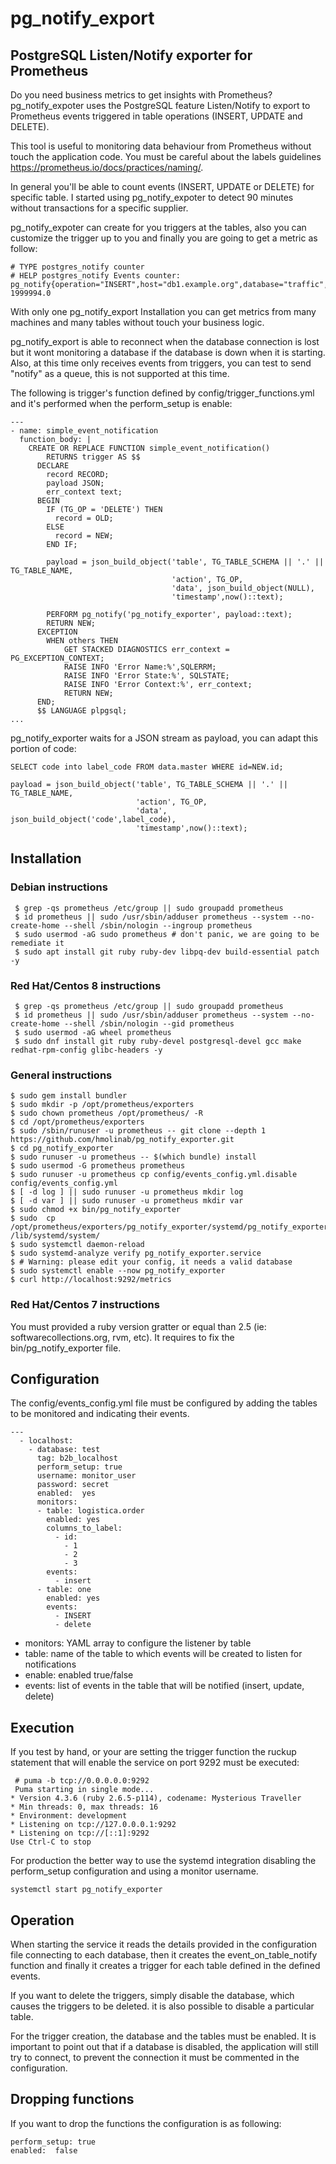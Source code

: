 # pg_notify_export
## PostgreSQL Listen/Notify exporter for Prometheus
Do you need business metrics to get insights with Prometheus?
pg_notify_expoter uses the PostgreSQL feature Listen/Notify to export to Prometheus events triggered in table operations (INSERT, UPDATE and DELETE).

This tool is useful to monitoring data behaviour from Prometheus without touch the application code. You must be careful about the labels guidelines  https://prometheus.io/docs/practices/naming/.

In general you'll be able to count events (INSERT, UPDATE or DELETE) for specific table. I started using pg_notify_expoter to detect 90 minutes without transactions for a specific supplier.

pg_notify_expoter can create for you triggers at the tables, also you can customize the trigger up to you and finally you are going to get a metric as follow:
```
# TYPE postgres_notify counter
# HELP postgres_notify Events counter:
pg_notify{operation="INSERT",host="db1.example.org",database="traffic",tag="carrier_one",schema="tx",table="outbund"} 1999994.0
```

With only one pg_notify_export Installation you can get metrics from many machines and many tables without touch your business logic.

pg_notify_export is able to reconnect when the database connection is lost but it wont monitoring a database if the database is down when it is starting. Also, at this time only receives events from triggers, you can test to send "notify" as a queue, this is not supported at this time.

The following is trigger's function defined by config/trigger_functions.yml and it's performed when the perform_setup is enable:

```
---
- name: simple_event_notification
  function_body: |
    CREATE OR REPLACE FUNCTION simple_event_notification()
        RETURNS trigger AS $$
      DECLARE
        record RECORD;
        payload JSON;
        err_context text;
      BEGIN
        IF (TG_OP = 'DELETE') THEN
          record = OLD;
        ELSE
          record = NEW;
        END IF;

        payload = json_build_object('table', TG_TABLE_SCHEMA || '.' || TG_TABLE_NAME,
                                    'action', TG_OP,
                                    'data', json_build_object(NULL),
                                    'timestamp',now()::text);

        PERFORM pg_notify('pg_notify_exporter', payload::text);
        RETURN NEW;
      EXCEPTION
        WHEN others THEN
            GET STACKED DIAGNOSTICS err_context = PG_EXCEPTION_CONTEXT;
            RAISE INFO 'Error Name:%',SQLERRM;
            RAISE INFO 'Error State:%', SQLSTATE;
            RAISE INFO 'Error Context:%', err_context;
            RETURN NEW;
      END;
      $$ LANGUAGE plpgsql;
...

```

pg_notify_exporter waits for a JSON stream as payload, you can adapt this portion of code:
```
SELECT code into label_code FROM data.master WHERE id=NEW.id;

payload = json_build_object('table', TG_TABLE_SCHEMA || '.' || TG_TABLE_NAME,
                            'action', TG_OP,
                            'data', json_build_object('code',label_code),
                            'timestamp',now()::text);
```



## Installation
### Debian instructions
```
 $ grep -qs prometheus /etc/group || sudo groupadd prometheus
 $ id prometheus || sudo /usr/sbin/adduser prometheus --system --no-create-home --shell /sbin/nologin --ingroup prometheus
 $ sudo usermod -aG sudo prometheus # don't panic, we are going to be remediate it
 $ sudo apt install git ruby ruby-dev libpq-dev build-essential patch -y
 ```
### Red Hat/Centos 8 instructions
```
 $ grep -qs prometheus /etc/group || sudo groupadd prometheus
 $ id prometheus || sudo /usr/sbin/adduser prometheus --system --no-create-home --shell /sbin/nologin --gid prometheus
 $ sudo usermod -aG wheel prometheus
 $ sudo dnf install git ruby ruby-devel postgresql-devel gcc make redhat-rpm-config glibc-headers -y
 ```
### General instructions
```
$ sudo gem install bundler
$ sudo mkdir -p /opt/prometheus/exporters
$ sudo chown prometheus /opt/prometheus/ -R
$ cd /opt/prometheus/exporters
$ sudo /sbin/runuser -u prometheus -- git clone --depth 1 https://github.com/hmolinab/pg_notify_exporter.git
$ cd pg_notify_exporter
$ sudo runuser -u prometheus -- $(which bundle) install
$ sudo usermod -G prometheus prometheus
$ sudo runuser -u prometheus cp config/events_config.yml.disable config/events_config.yml
$ [ -d log ] || sudo runuser -u prometheus mkdir log
$ [ -d var ] || sudo runuser -u prometheus mkdir var
$ sudo chmod +x bin/pg_notify_exporter
$ sudo  cp /opt/prometheus/exporters/pg_notify_exporter/systemd/pg_notify_exporter.service /lib/systemd/system/
$ sudo systemctl daemon-reload
$ sudo systemd-analyze verify pg_notify_exporter.service
$ # Warning: please edit your config, it needs a valid database
$ sudo systemctl enable --now pg_notify_exporter
$ curl http://localhost:9292/metrics
```
### Red Hat/Centos 7 instructions
You must provided a ruby version gratter or equal than 2.5 (ie: softwarecollections.org, rvm, etc). It requires to fix the bin/pg_notify_exporter file.

## Configuration
The config/events_config.yml file must be configured by adding the tables to be monitored and indicating their events.
```
---
  - localhost:
    - database: test
      tag: b2b_localhost
      perform_setup: true
      username: monitor_user
      password: secret
      enabled:  yes
      monitors:
      - table: logistica.order
        enabled: yes
        columns_to_label:
          - id:
            - 1
            - 2
            - 3
        events:
          - insert
      - table: one
        enabled: yes
        events:
          - INSERT
          - delete
```
* monitors: YAML array to configure the listener by table
* table: name of the table to which events will be created to listen for notifications
* enable: enabled true/false
* events: list of events in the table that will be notified (insert, update, delete)
## Execution
If you test by hand, or your are setting the trigger function the ruckup statement that will enable the service on port 9292 must be executed:
```
 # puma -b tcp://0.0.0.0.0:9292
 Puma starting in single mode...
* Version 4.3.6 (ruby 2.6.5-p114), codename: Mysterious Traveller
* Min threads: 0, max threads: 16
* Environment: development
* Listening on tcp://127.0.0.0.1:9292
* Listening on tcp://[::1]:9292
Use Ctrl-C to stop
```
For production the better way to use the systemd integration disabling the perform_setup configuration and using a monitor username.
```
systemctl start pg_notify_exporter
```

## Operation
When starting the service it reads the details provided in the configuration file connecting to each database, then it creates the event_on_table_notify function and finally it creates a trigger for each table defined in the defined events.

If you want to delete the triggers, simply disable the database, which causes the triggers to be deleted. it is also possible to disable a particular table.

For the trigger creation, the database and the tables must be enabled. It is important to point out that if a database is disabled, the application will still try to connect,
to prevent the connection it must be commented in the configuration.

## Dropping functions
If you want to drop the functions the configuration is as following:
```
perform_setup: true
enabled:  false
```
